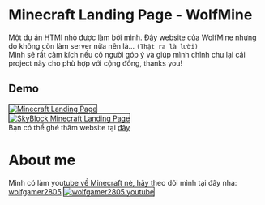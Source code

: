 # Minecraft Landing Page - WolfMine
Một dự án HTMl nhỏ được làm bởi mình. Đây website của WolfMine nhưng do không còn làm server nữa nên là... `(Thật ra là lười)` <br>
Mình sẽ rất cảm kích nếu có người góp ý và giúp mình chỉnh chu lại cái project này cho phù hợp với cộng đồng, thanks you!

## Demo
<a href="https://ibb.co/X2tC8MC"><img src="https://i.ibb.co/4mpVd3V/Minecraft-Vi-t-Server-MCBE-Vi-t-Nam.png" alt="Minecraft Landing Page" border="1"></a> <br>
<a href="https://ibb.co/104PzQj"><img src="https://i.ibb.co/S6ZMfyG/Minecraft-Vi-t-Server-MCBE-Vi-t-Nam-1.png" alt="SkyBlock Minecraft Landing Page" border="1"></a> <br>
Bạn có thể ghé thăm website tại <a href="https://wolfgamer2805.github.io/minecraft-landing-page/">đây</a>

# About me
Mình có làm youtube về Minecraft nè, hãy theo dõi mình tại đây nha: <a href="https://www.youtube.com/channel/UCYnyLX9-NpB6-18p1TKTvRg">wolfgamer2805</a>
<a href="https://ibb.co/zGNn12b"><img src="https://i.ibb.co/m6SDmyt/wolfgamer2805-You-Tube.png" alt="wolfgamer2805 youtube" border="1"></a> <br>
